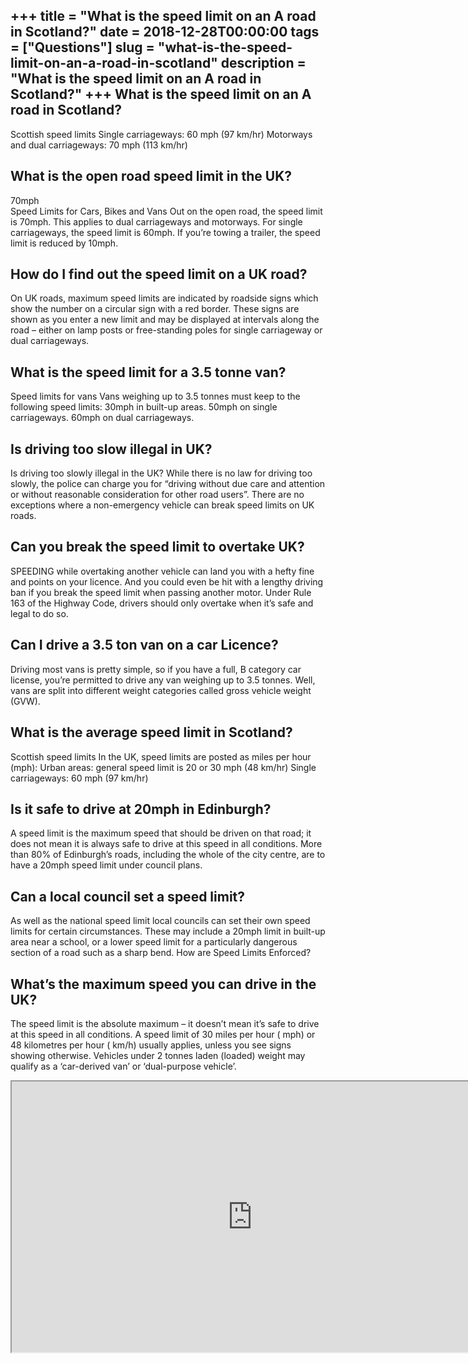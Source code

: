 +++
title = "What is the speed limit on an A road in Scotland?"
date = 2018-12-28T00:00:00
tags = ["Questions"]
slug = "what-is-the-speed-limit-on-an-a-road-in-scotland"
description = "What is the speed limit on an A road in Scotland?"
+++
What is the speed limit on an A road in Scotland?
-------------------------------------------------

Scottish speed limits Single carriageways: 60 mph (97 km/hr) Motorways and dual carriageways: 70 mph (113 km/hr)

What is the open road speed limit in the UK?
--------------------------------------------

70mph  
Speed Limits for Cars, Bikes and Vans Out on the open road, the speed limit is 70mph. This applies to dual carriageways and motorways. For single carriageways, the speed limit is 60mph. If you’re towing a trailer, the speed limit is reduced by 10mph.

How do I find out the speed limit on a UK road?
-----------------------------------------------

On UK roads, maximum speed limits are indicated by roadside signs which show the number on a circular sign with a red border. These signs are shown as you enter a new limit and may be displayed at intervals along the road – either on lamp posts or free-standing poles for single carriageway or dual carriageways.

What is the speed limit for a 3.5 tonne van?
--------------------------------------------

Speed limits for vans Vans weighing up to 3.5 tonnes must keep to the following speed limits: 30mph in built-up areas. 50mph on single carriageways. 60mph on dual carriageways.

Is driving too slow illegal in UK?
----------------------------------

Is driving too slowly illegal in the UK? While there is no law for driving too slowly, the police can charge you for “driving without due care and attention or without reasonable consideration for other road users”. There are no exceptions where a non-emergency vehicle can break speed limits on UK roads.

Can you break the speed limit to overtake UK?
---------------------------------------------

SPEEDING while overtaking another vehicle can land you with a hefty fine and points on your licence. And you could even be hit with a lengthy driving ban if you break the speed limit when passing another motor. Under Rule 163 of the Highway Code, drivers should only overtake when it’s safe and legal to do so.

Can I drive a 3.5 ton van on a car Licence?
-------------------------------------------

Driving most vans is pretty simple, so if you have a full, B category car license, you’re permitted to drive any van weighing up to 3.5 tonnes. Well, vans are split into different weight categories called gross vehicle weight (GVW).

What is the average speed limit in Scotland?
--------------------------------------------

Scottish speed limits In the UK, speed limits are posted as miles per hour (mph): Urban areas: general speed limit is 20 or 30 mph (48 km/hr) Single carriageways: 60 mph (97 km/hr)

Is it safe to drive at 20mph in Edinburgh?
------------------------------------------

A speed limit is the maximum speed that should be driven on that road; it does not mean it is always safe to drive at this speed in all conditions. More than 80% of Edinburgh’s roads, including the whole of the city centre, are to have a 20mph speed limit under council plans.

Can a local council set a speed limit?
--------------------------------------

As well as the national speed limit local councils can set their own speed limits for certain circumstances. These may include a 20mph limit in built-up area near a school, or a lower speed limit for a particularly dangerous section of a road such as a sharp bend. How are Speed Limits Enforced?

What’s the maximum speed you can drive in the UK?
-------------------------------------------------

The speed limit is the absolute maximum – it doesn’t mean it’s safe to drive at this speed in all conditions. A speed limit of 30 miles per hour ( mph) or 48 kilometres per hour ( km/h) usually applies, unless you see signs showing otherwise. Vehicles under 2 tonnes laden (loaded) weight may qualify as a ‘car-derived van’ or ‘dual-purpose vehicle’.

<iframe allow="accelerometer; autoplay; clipboard-write; encrypted-media; gyroscope; picture-in-picture" allowfullscreen="" class="__youtube_prefs__  epyt-is-override  no-lazyload" data-no-lazy="1" data-origheight="433" data-origwidth="770" data-skipgform_ajax_framebjll="" height="433" id="_ytid_72839" loading="lazy" src="https://www.youtube.com/embed/vrfxL8dEYr8?enablejsapi=1&autoplay=0&cc_load_policy=0&cc_lang_pref=&iv_load_policy=1&loop=0&modestbranding=0&rel=1&fs=1&playsinline=0&autohide=2&theme=dark&color=red&controls=1&" title="YouTube player" width="770"></iframe>